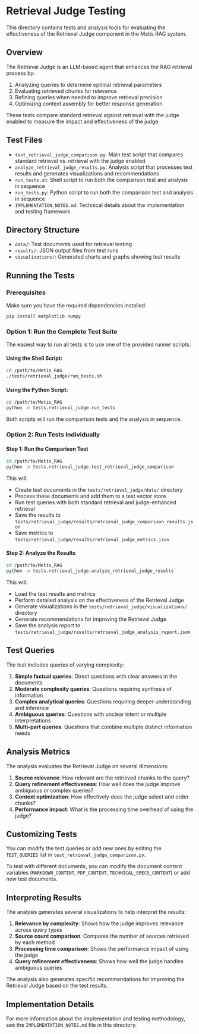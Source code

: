 # Retrieval Judge Testing

This directory contains tests and analysis tools for evaluating the effectiveness of the Retrieval Judge component in the Metis RAG system.

## Overview

The Retrieval Judge is an LLM-based agent that enhances the RAG retrieval process by:

1. Analyzing queries to determine optimal retrieval parameters
2. Evaluating retrieved chunks for relevance
3. Refining queries when needed to improve retrieval precision
4. Optimizing context assembly for better response generation

These tests compare standard retrieval against retrieval with the judge enabled to measure the impact and effectiveness of the judge.

## Test Files

- `test_retrieval_judge_comparison.py`: Main test script that compares standard retrieval vs. retrieval with the judge enabled
- `analyze_retrieval_judge_results.py`: Analysis script that processes test results and generates visualizations and recommendations
- `run_tests.sh`: Shell script to run both the comparison test and analysis in sequence
- `run_tests.py`: Python script to run both the comparison test and analysis in sequence
- `IMPLEMENTATION_NOTES.md`: Technical details about the implementation and testing framework

## Directory Structure

- `data/`: Test documents used for retrieval testing
- `results/`: JSON output files from test runs
- `visualizations/`: Generated charts and graphs showing test results

## Running the Tests

### Prerequisites

Make sure you have the required dependencies installed:

```bash
pip install matplotlib numpy
```

### Option 1: Run the Complete Test Suite

The easiest way to run all tests is to use one of the provided runner scripts:

#### Using the Shell Script:

```bash
cd /path/to/Metis_RAG
./tests/retrieval_judge/run_tests.sh
```

#### Using the Python Script:

```bash
cd /path/to/Metis_RAG
python -m tests.retrieval_judge.run_tests
```

Both scripts will run the comparison tests and the analysis in sequence.

### Option 2: Run Tests Individually

#### Step 1: Run the Comparison Test

```bash
cd /path/to/Metis_RAG
python -m tests.retrieval_judge.test_retrieval_judge_comparison
```

This will:
- Create test documents in the `tests/retrieval_judge/data/` directory
- Process these documents and add them to a test vector store
- Run test queries with both standard retrieval and judge-enhanced retrieval
- Save the results to `tests/retrieval_judge/results/retrieval_judge_comparison_results.json`
- Save metrics to `tests/retrieval_judge/results/retrieval_judge_metrics.json`

#### Step 2: Analyze the Results

```bash
cd /path/to/Metis_RAG
python -m tests.retrieval_judge.analyze_retrieval_judge_results
```

This will:
- Load the test results and metrics
- Perform detailed analysis on the effectiveness of the Retrieval Judge
- Generate visualizations in the `tests/retrieval_judge/visualizations/` directory
- Generate recommendations for improving the Retrieval Judge
- Save the analysis report to `tests/retrieval_judge/results/retrieval_judge_analysis_report.json`

## Test Queries

The test includes queries of varying complexity:

1. **Simple factual queries**: Direct questions with clear answers in the documents
2. **Moderate complexity queries**: Questions requiring synthesis of information
3. **Complex analytical queries**: Questions requiring deeper understanding and inference
4. **Ambiguous queries**: Questions with unclear intent or multiple interpretations
5. **Multi-part queries**: Questions that combine multiple distinct information needs

## Analysis Metrics

The analysis evaluates the Retrieval Judge on several dimensions:

1. **Source relevance**: How relevant are the retrieved chunks to the query?
2. **Query refinement effectiveness**: How well does the judge improve ambiguous or complex queries?
3. **Context optimization**: How effectively does the judge select and order chunks?
4. **Performance impact**: What is the processing time overhead of using the judge?

## Customizing Tests

You can modify the test queries or add new ones by editing the `TEST_QUERIES` list in `test_retrieval_judge_comparison.py`.

To test with different documents, you can modify the document content variables (`MARKDOWN_CONTENT`, `PDF_CONTENT`, `TECHNICAL_SPECS_CONTENT`) or add new test documents.

## Interpreting Results

The analysis generates several visualizations to help interpret the results:

1. **Relevance by complexity**: Shows how the judge improves relevance across query types
2. **Source count comparison**: Compares the number of sources retrieved by each method
3. **Processing time comparison**: Shows the performance impact of using the judge
4. **Query refinement effectiveness**: Shows how well the judge handles ambiguous queries

The analysis also generates specific recommendations for improving the Retrieval Judge based on the test results.

## Implementation Details

For more information about the implementation and testing methodology, see the `IMPLEMENTATION_NOTES.md` file in this directory.